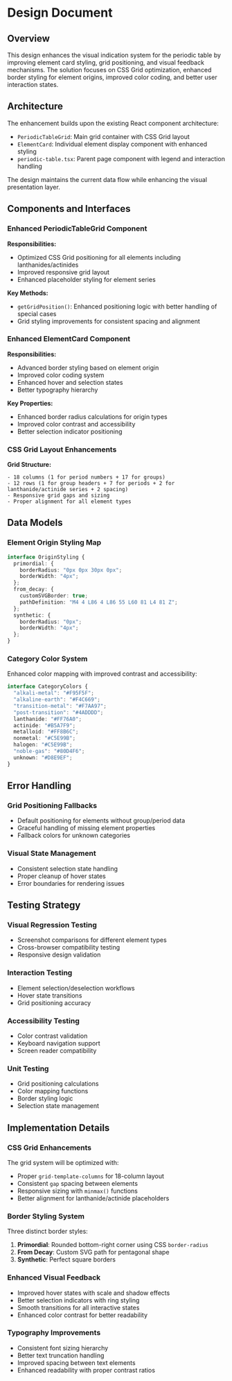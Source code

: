 # Design Document

## Overview

This design enhances the visual indication system for the periodic table by improving element card styling, grid positioning, and visual feedback mechanisms. The solution focuses on CSS Grid optimization, enhanced border styling for element origins, improved color coding, and better user interaction states.

## Architecture

The enhancement builds upon the existing React component architecture:

- `PeriodicTableGrid`: Main grid container with CSS Grid layout
- `ElementCard`: Individual element display component with enhanced styling
- `periodic-table.tsx`: Parent page component with legend and interaction handling

The design maintains the current data flow while enhancing the visual presentation layer.

## Components and Interfaces

### Enhanced PeriodicTableGrid Component

**Responsibilities:**

- Optimized CSS Grid positioning for all elements including lanthanides/actinides
- Improved responsive grid layout
- Enhanced placeholder styling for element series

**Key Methods:**

- `getGridPosition()`: Enhanced positioning logic with better handling of special cases
- Grid styling improvements for consistent spacing and alignment

### Enhanced ElementCard Component

**Responsibilities:**

- Advanced border styling based on element origin
- Improved color coding system
- Enhanced hover and selection states
- Better typography hierarchy

**Key Properties:**

- Enhanced border radius calculations for origin types
- Improved color contrast and accessibility
- Better selection indicator positioning

### CSS Grid Layout Enhancements

**Grid Structure:**

```
- 18 columns (1 for period numbers + 17 for groups)
- 12 rows (1 for group headers + 7 for periods + 2 for lanthanide/actinide series + 2 spacing)
- Responsive grid gaps and sizing
- Proper alignment for all element types
```

## Data Models

### Element Origin Styling Map

```typescript
interface OriginStyling {
  primordial: {
    borderRadius: "0px 0px 30px 0px";
    borderWidth: "4px";
  };
  from_decay: {
    customSVGBorder: true;
    pathDefinition: "M4 4 L86 4 L86 55 L60 81 L4 81 Z";
  };
  synthetic: {
    borderRadius: "0px";
    borderWidth: "4px";
  };
}
```

### Category Color System

Enhanced color mapping with improved contrast and accessibility:

```typescript
interface CategoryColors {
  "alkali-metal": "#F95F5F";
  "alkaline-earth": "#F4C669";
  "transition-metal": "#F7AA97";
  "post-transition": "#4ADDDD";
  lanthanide: "#FF76A0";
  actinide: "#B5A7F9";
  metalloid: "#FF8B6C";
  nonmetal: "#C5E99B";
  halogen: "#C5E99B";
  "noble-gas": "#80D4F6";
  unknown: "#D8E9EF";
}
```

## Error Handling

### Grid Positioning Fallbacks

- Default positioning for elements without group/period data
- Graceful handling of missing element properties
- Fallback colors for unknown categories

### Visual State Management

- Consistent selection state handling
- Proper cleanup of hover states
- Error boundaries for rendering issues

## Testing Strategy

### Visual Regression Testing

- Screenshot comparisons for different element types
- Cross-browser compatibility testing
- Responsive design validation

### Interaction Testing

- Element selection/deselection workflows
- Hover state transitions
- Grid positioning accuracy

### Accessibility Testing

- Color contrast validation
- Keyboard navigation support
- Screen reader compatibility

### Unit Testing

- Grid positioning calculations
- Color mapping functions
- Border styling logic
- Selection state management

## Implementation Details

### CSS Grid Enhancements

The grid system will be optimized with:

- Proper `grid-template-columns` for 18-column layout
- Consistent `gap` spacing between elements
- Responsive sizing with `minmax()` functions
- Better alignment for lanthanide/actinide placeholders

### Border Styling System

Three distinct border styles:

1. **Primordial**: Rounded bottom-right corner using CSS `border-radius`
2. **From Decay**: Custom SVG path for pentagonal shape
3. **Synthetic**: Perfect square borders

### Enhanced Visual Feedback

- Improved hover states with scale and shadow effects
- Better selection indicators with ring styling
- Smooth transitions for all interactive states
- Enhanced color contrast for better readability

### Typography Improvements

- Consistent font sizing hierarchy
- Better text truncation handling
- Improved spacing between text elements
- Enhanced readability with proper contrast ratios
